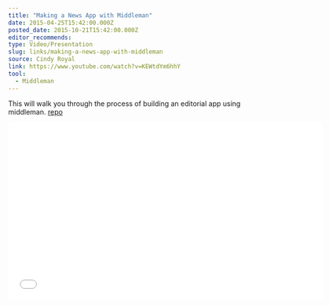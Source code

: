 ```yaml
---
title: "Making a News App with Middleman"
date: 2015-04-25T15:42:00.000Z
posted_date: 2015-10-21T15:42:00.000Z
editor_recommends:
type: Video/Presentation
slug: links/making-a-news-app-with-middleman
source: Cindy Royal
link: https://www.youtube.com/watch?v=KEWtdYm6hhY
tool:
  - Middleman
---
```

This will walk you through the process of building an editorial app using middleman. [repo](https://github.com/cindyroyal/top_albums)

<iframe class="embedly-embed" src="//cdn.embedly.com/widgets/media.html?src=https%3A%2F%2Fwww.youtube.com%2Fembed%2FKEWtdYm6hhY%3Ffeature%3Doembed&url=https%3A%2F%2Fwww.youtube.com%2Fwatch%3Fv%3DKEWtdYm6hhY&image=https%3A%2F%2Fi.ytimg.com%2Fvi%2FKEWtdYm6hhY%2Fhqdefault.jpg&key=153ee3695ac84c6eba4eaa612b9d157c&type=text%2Fhtml&schema=youtube" width="640" height="360" scrolling="no" frameborder="0" allowfullscreen></iframe>

